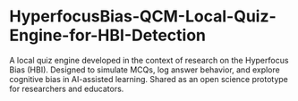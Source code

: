 # HyperfocusBias-QCM-Local-Quiz-Engine-for-HBI-Detection
A local quiz engine developed in the context of research on the Hyperfocus Bias (HBI). Designed to simulate MCQs, log answer behavior, and explore cognitive bias in AI-assisted learning. Shared as an open science prototype for researchers and educators.
